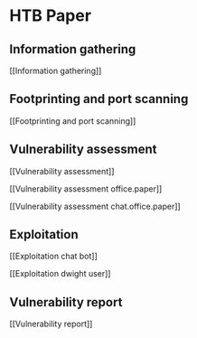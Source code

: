 # HTB Paper

## Information gathering

[[Information gathering]]

## Footprinting and port scanning

[[Footprinting and port scanning]]

## Vulnerability assessment

[[Vulnerability assessment]]

[[Vulnerability assessment office.paper]]

[[Vulnerability assessment chat.office.paper]]

## Exploitation

[[Exploitation chat bot]]

[[Exploitation dwight user]]

## Vulnerability report

[[Vulnerability report]]

